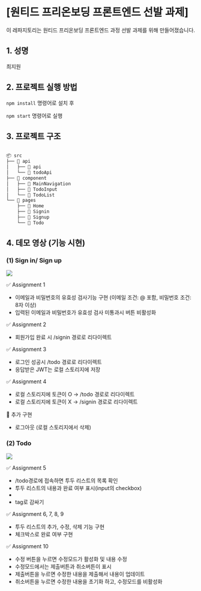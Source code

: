 # [원티드 프리온보딩 프론트엔드 선발 과제]

이 레파지토리는 원티드 프리온보딩 프론트엔드 과정 선발 과제를 위해 만들어졌습니다.

## 1. 성명

최지원

## 2. 프로젝트 실행 방법

`npm install` 명령어로 설치 후

`npm start` 명령어로 실행

## 3. 프로젝트 구조

```bash

📦 src
├── 📂 api
│   ├── 📂 api
│   └── 📄 todoApi
├── 📂 component
│   ├── 📂 MainNavigation
│   ├── 📂 TodoInput
│   └── 📄 TodoList
└── 📂 pages
    ├── 📄 Home
    ├── 📄 Signin
    ├── 📄 Signup
    └── 📄 Todo

```

## 4. 데모 영상 (기능 시현)

### (1) Sign in/ Sign up

<img src="https://github.com/mieum12/wanted-pre-onboarding-frontend/assets/119471104/006dc378-3afb-480d-a1e0-b90ba04a1a22">

✅ Assignment 1

- 이메일과 비밀번호의 유효성 검사기능 구현 (이메일 조건: @ 포함, 비밀번호 조건: 8자 이상)
- 입력된 이메일과 비밀번호가 유효성 검사 미통과시 버튼 비활성화

✅ Assignment 2

- 회원가입 완료 시 /signin 경로로 리다이렉트

✅ Assignment 3

- 로그인 성공시 /todo 경로로 리다이렉트
- 응답받은 JWT는 로컬 스토리지에 저장

✅ Assignment 4

- 로컬 스토리지에 토큰이 O -> /todo 경로로 리다이렉트
- 로컬 스토리지에 토큰이 X -> /signin 경로로 리다이렉트

🌟 추가 구현

- 로그아웃 (로컬 스토리지에서 삭제)

### (2) Todo

<img src="https://github.com/mieum12/wanted-pre-onboarding-frontend/assets/119471104/ade54022-db86-4916-8679-9e56e1325fd7">

✅ Assignment 5

- /todo경로에 접속하면 투두 리스트의 목록 확인
- 투두 리스트의 내용과 완료 여부 표시(input의 checkbox)
- <li> tag로 감싸기

✅ Assignment 6, 7, 8, 9

- 투두 리스트의 추가, 수정, 삭제 기능 구현
- 체크박스로 완료 여부 구현

✅ Assignment 10

- 수정 버튼을 누르면 수정모드가 활성화 및 내용 수정
- 수정모드에서는 제출버튼과 취소버튼이 표시
- 제출버튼을 누르면 수정한 내용을 제출해서 내용이 업데이트
- 취소버튼을 누르면 수정한 내용을 초기화 하고, 수정모드를 비활성화
